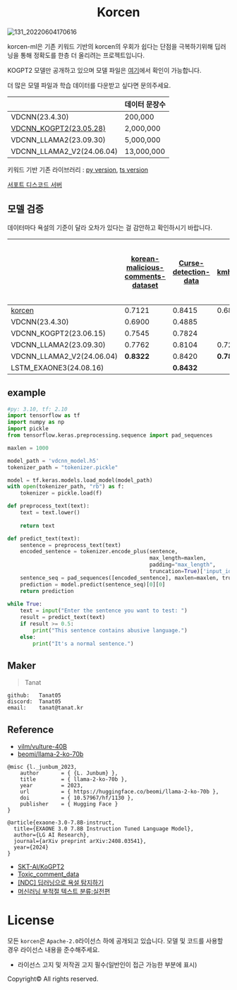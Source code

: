 <div align="center">
  <h1>Korcen</h1>
</div>

![131_20220604170616](https://user-images.githubusercontent.com/85154556/171998341-9a7439c8-122f-4a9f-beb6-0e0b3aad05ed.png)

korcen-ml은 기존 키워드 기반의 korcen의 우회가 쉽다는 단점을 극복하기위해 딥러닝을 통해 정확도를 한층 더 올리려는 프로젝트입니다.

KOGPT2 모델만 공개하고 있으며 모델 파일은 [여기](https://github.com/KR-korcen/korcen-ml/tree/main/model)에서 확인이 가능합니다.

더 많은 모델 파일과 학습 데이터를 다운받고 싶다면 문의주세요.

|  | 데이터 문장수 |
|------|------|
| VDCNN(23.4.30) | 200,000 |
| [VDCNN_KOGPT2(23.05.28)](https://github.com/KR-korcen/korcen-ml/tree/main/model) | 2,000,000 |
| VDCNN_LLAMA2(23.09.30) | 5,000,000 | 
| VDCNN_LLAMA2_V2(24.06.04) | 13,000,000 |


키워드 기반 기존 라이브러리 : [py version](https://github.com/KR-korcen/korcen), [ts version](https://github.com/KR-korcen/korcen.ts)

[서포트 디스코드 서버](https://discord.gg/wyTU3ZQBPE)

## 모델 검증
데이터마다 욕설의 기준이 달라 오차가 있다는 걸 감안하고 확인하시기 바랍니다.


|  | [korean-malicious-comments-dataset](https://github.com/ZIZUN/korean-malicious-comments-dataset) | [Curse-detection-data](https://github.com/2runo/Curse-detection-data) | [kmhas_korean_hate_speech](https://huggingface.co/datasets/jeanlee/kmhas_korean_hate_speech) | [Korean Extremist Website Womad Hate Speech Data](https://www.kaggle.com/datasets/captainnemo9292/korean-extremist-website-womad-hate-speech-data/data) | [LGBT-targeted HateSpeech Comments Dataset (Korean)](https://www.kaggle.com/datasets/junbumlee/lgbt-hatespeech-comments-at-naver-news-korean) |
|------|------|------|------|------|------|
| [korcen](https://github.com/KR-korcen/korcen) | 0.7121 | 0.8415 | 0.6800 | 0.6305 | 0.4479 |
| VDCNN(23.4.30) | 0.6900 | 0.4885 |  | 0.4885 |  |
| VDCNN_KOGPT2(23.06.15) | 0.7545 | 0.7824 |  | 0.7055 | 0.6875 |
| VDCNN_LLAMA2(23.09.30) | 0.7762 | 0.8104 | 0.7296 |  |  |
| VDCNN_LLAMA2_V2(24.06.04) | **0.8322** | 0.8420 | **0.7837** | **0.7120** | **0.7477** |
| LSTM_EXAONE3(24.08.16) |  | **0.8432** |  | **0.7130** |  |

## example
```py
#py: 3.10, tf: 2.10
import tensorflow as tf
import numpy as np
import pickle
from tensorflow.keras.preprocessing.sequence import pad_sequences

maxlen = 1000

model_path = 'vdcnn_model.h5'
tokenizer_path = "tokenizer.pickle"

model = tf.keras.models.load_model(model_path)
with open(tokenizer_path, "rb") as f:
    tokenizer = pickle.load(f)

def preprocess_text(text):
    text = text.lower()
    
    return text

def predict_text(text):
    sentence = preprocess_text(text)
    encoded_sentence = tokenizer.encode_plus(sentence,
                                             max_length=maxlen,
                                             padding="max_length",
                                             truncation=True)['input_ids']
    sentence_seq = pad_sequences([encoded_sentence], maxlen=maxlen, truncating="post")
    prediction = model.predict(sentence_seq)[0][0]
    return prediction
    
while True:
    text = input("Enter the sentence you want to test: ")
    result = predict_text(text)
    if result >= 0.5:
        print("This sentence contains abusive language.")
    else:
        print("It's a normal sentence.")
```


## Maker


>Tanat
```
github:   Tanat05
discord:  Tanat05
email:    tanat@tanat.kr
```

## Reference


- [vilm/vulture-40B](https://huggingface.co/vilm/vulture-40b)
- [beomi/llama-2-ko-70b](https://huggingface.co/beomi/llama-2-ko-70b)
```
@misc {l._junbum_2023,
    author       = { {L. Junbum} },
    title        = { llama-2-ko-70b },
    year         = 2023,
    url          = { https://huggingface.co/beomi/llama-2-ko-70b },
    doi          = { 10.57967/hf/1130 },
    publisher    = { Hugging Face }
}
```
```
@article{exaone-3.0-7.8B-instruct,
  title={EXAONE 3.0 7.8B Instruction Tuned Language Model},
  author={LG AI Research},
  journal={arXiv preprint arXiv:2408.03541},
  year={2024}
}
```
- [SKT-AI/KoGPT2](https://github.com/SKT-AI/KoGPT2)
- [Toxic_comment_data](https://github.com/songys/Toxic_comment_data)
- [[NDC] 딥러닝으로 욕설 탐지하기](https://youtu.be/K4nU7yXy7R8)
- [머신러닝 부적절 텍스트 분류:실전편](https://medium.com/watcha/%EB%A8%B8%EC%8B%A0%EB%9F%AC%EB%8B%9D-%EB%B6%80%EC%A0%81%EC%A0%88-%ED%85%8D%EC%8A%A4%ED%8A%B8-%EB%B6%84%EB%A5%98-%EC%8B%A4%EC%A0%84%ED%8E%B8-57587ecfae78)


# License
모든 `korcen`은 `Apache-2.0`라이선스 하에 공개되고 있습니다. 모델 및 코드를 사용할 경우 라이선스 내용을 준수해주세요. 

- 라이선스 고지 및 저작권 고지 필수(일반인이 접근 가능한 부분에 표시)

Copyright© All rights reserved.
